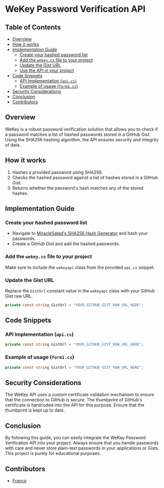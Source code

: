 # WeKey Password Verification API

## Table of Contents
- [Overview](#overview)
- [How it works](#how-it-works)
- [Implementation Guide](#implementation-guide)
  - [Create your hashed password list](#create-your-hashed-password-list)
  - [Add the `wekey.cs` file to your project](#add-the-wekeycs-file-to-your-project)
  - [Update the Gist URL](#update-the-gist-url)
  - [Use the API in your project](#use-the-api-in-your-project)
- [Code Snippets](#code-snippets)
  - [API Implementation (`api.cs`)](#api-implementation-apics)
  - [Example of usage (`form1.cs`)](#example-of-usage-form1cs)
- [Security Considerations](#security-considerations)
- [Conclusion](#conclusion)
- [Contributors](#contributors)

## Overview

WeKey is a robust password verification solution that allows you to check if a password matches a list of hashed passwords stored in a GitHub Gist. Using the SHA256 hashing algorithm, the API ensures security and integrity of data.

## How it works

1. Hashes a provided password using SHA256.
2. Checks the hashed password against a list of hashes stored in a GitHub Gist.
3. Returns whether the password's hash matches any of the stored hashes.

## Implementation Guide

### Create your hashed password list
- Navigate to [MiracleSalad's SHA256 Hash Generator](https://www.miraclesalad.com/webtools/sha256.php) and hash your passwords.
- Create a GitHub Gist and add the hashed passwords.

### Add the `wekey.cs` file to your project
Make sure to include the `wekeyapi` class from the provided `api.cs` snippet.

### Update the Gist URL
Replace the `GistUrl` constant value in the `wekeyapi` class with your GitHub Gist raw URL.

```csharp
private const string GistUrl = "YOUR_GITHUB_GIST_RAW_URL_HERE";
```
## Code Snippets

### API Implementation (`api.cs`)
```csharp
private const string GistUrl = "YOUR_GITHUB_GIST_RAW_URL_HERE";
```
### Example of usage (`form1.cs`)
```csharp
private const string GistUrl = "YOUR_GITHUB_GIST_RAW_URL_HERE";
```

## Security Considerations
The WeKey API uses a custom certificate validation mechanism to ensure that the connection to GitHub is secure. The thumbprint of GitHub's certificate is hardcoded into the API for this purpose. Ensure that the thumbprint is kept up to date.

## Conclusion
By following this guide, you can easily integrate the WeKey Password Verification API into your project. Always ensure that you handle passwords with care and never store plain-text passwords in your applications or Gists. This project is purely for educational purposes.

## Contributors
- [Franco](https://github.com/Altyd)